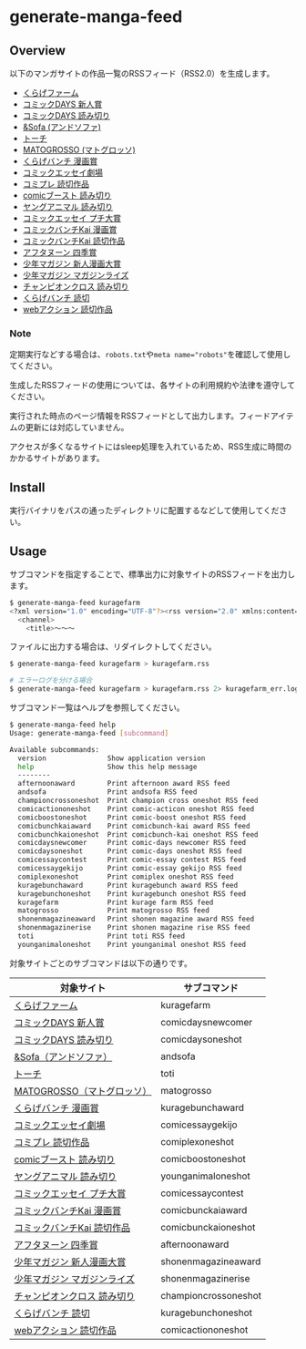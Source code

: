 # generate-manga-feed

## Overview

以下のマンガサイトの作品一覧のRSSフィード（RSS2.0）を生成します。

- [くらげファーム](https://kuragebunch.com/farm)
- [コミックDAYS 新人賞](https://comic-days.com/newcomer)
- [コミックDAYS 読み切り](https://comic-days.com/oneshot)
- [&Sofa (アンドソファ)](https://andsofa.com)
- [トーチ](https://to-ti.in/product)
- [MATOGROSSO (マトグロッソ)](https://matogrosso.jp)
- [くらげバンチ 漫画賞](https://kuragebunch.com/info/award)
- [コミックエッセイ劇場](https://www.comic-essay.com/comics)
- [コミプレ 読切作品](https://viewer.heros-web.com/series/oneshot)
- [comicブースト 読み切り](https://comic-boost.com/genre/3)
- [ヤングアニマル 読み切り](https://younganimal.com/category/manga?type=%E8%AA%AD%E3%81%BF%E5%88%87%E3%82%8A)
- [コミックエッセイ プチ大賞](https://www.comic-essay.com/contest/winner/)
- [コミックバンチKai 漫画賞](https://comicbunch-kai.com/article/award)
- [コミックバンチKai 読切作品](https://comicbunch-kai.com/series#oneshot)
- [アフタヌーン 四季賞](https://afternoon.kodansha.co.jp/award/)
- [少年マガジン 新人漫画大賞](https://debut.shonenmagazine.com/archive/#awards)
- [少年マガジン マガジンライズ](https://debut.shonenmagazine.com/archive/#magazinerise)
- [チャンピオンクロス 読み切り](https://championcross.jp/category/manga?type=%E8%AA%AD%E3%81%BF%E5%88%87%E3%82%8A)
- [くらげバンチ 読切](https://kuragebunch.com/series/oneshot)
- [webアクション 読切作品](https://comic-action.com/series/oneshot)

### Note

定期実行などする場合は、`robots.txt`や`meta name="robots"`を確認して使用してください。

生成したRSSフィードの使用については、各サイトの利用規約や法律を遵守してください。

実行された時点のページ情報をRSSフィードとして出力します。フィードアイテムの更新には対応していません。

アクセスが多くなるサイトにはsleep処理を入れているため、RSS生成に時間のかかるサイトがあります。

## Install

実行バイナリをパスの通ったディレクトリに配置するなどして使用してください。

## Usage

サブコマンドを指定することで、標準出力に対象サイトのRSSフィードを出力します。

```bash
$ generate-manga-feed kuragefarm
<?xml version="1.0" encoding="UTF-8"?><rss version="2.0" xmlns:content="http://purl.org/rss/1.0/modules/content/">
  <channel>
    <title>～～～
```

ファイルに出力する場合は、リダイレクトしてください。

```bash
$ generate-manga-feed kuragefarm > kuragefarm.rss

# エラーログを分ける場合
$ generate-manga-feed kuragefarm > kuragefarm.rss 2> kuragefarm_err.log
```

サブコマンド一覧はヘルプを参照してください。

```bash
$ generate-manga-feed help
Usage: generate-manga-feed [subcommand]

Available subcommands:
  version               Show application version
  help                  Show this help message
  --------
  afternoonaward        Print afternoon award RSS feed
  andsofa               Print andsofa RSS feed
  championcrossoneshot  Print champion cross oneshot RSS feed
  comicactiononeshot    Print comic-acticon oneshot RSS feed
  comicboostoneshot     Print comic-boost oneshot RSS feed
  comicbunchkaiaward    Print comicbunch-kai award RSS feed
  comicbunchkaioneshot  Print comicbunch-kai oneshot RSS feed
  comicdaysnewcomer     Print comic-days newcomer RSS feed
  comicdaysoneshot      Print comic-days oneshot RSS feed
  comicessaycontest     Print comic-essay contest RSS feed
  comicessaygekijo      Print comic-essay gekijo RSS feed
  comiplexoneshot       Print comiplex oneshot RSS feed
  kuragebunchaward      Print kuragebunch award RSS feed
  kuragebunchoneshot    Print kuragebunch oneshot RSS feed
  kuragefarm            Print kurage farm RSS feed
  matogrosso            Print matogrosso RSS feed
  shonenmagazineaward   Print shonen magazine award RSS feed
  shonenmagazinerise    Print shonen magazine rise RSS feed
  toti                  Print toti RSS feed
  younganimaloneshot    Print younganimal oneshot RSS feed
```

対象サイトごとのサブコマンドは以下の通りです。

| 対象サイト                                                                                                       | サブコマンド         |
| ---------------------------------------------------------------------------------------------------------------- | -------------------- |
| [くらげファーム](https://kuragebunch.com/farm)                                                                   | kuragefarm           |
| [コミックDAYS 新人賞](https://comic-days.com/newcomer)                                                           | comicdaysnewcomer    |
| [コミックDAYS 読み切り](https://comic-days.com/oneshot)                                                          | comicdaysoneshot     |
| [&Sofa（アンドソファ）](https://andsofa.com)                                                                     | andsofa              |
| [トーチ](https://to-ti.in/product)                                                                               | toti                 |
| [MATOGROSSO（マトグロッソ）](https://matogrosso.jp)                                                              | matogrosso           |
| [くらげバンチ 漫画賞](https://kuragebunch.com/info/award)                                                        | kuragebunchaward     |
| [コミックエッセイ劇場](https://www.comic-essay.com/comics)                                                       | comicessaygekijo     |
| [コミプレ 読切作品](https://viewer.heros-web.com/series/oneshot)                                                 | comiplexoneshot      |
| [comicブースト 読み切り](https://comic-boost.com/genre/3)                                                        | comicboostoneshot    |
| [ヤングアニマル 読み切り](https://younganimal.com/category/manga?type=%E8%AA%AD%E3%81%BF%E5%88%87%E3%82%8A)      | younganimaloneshot   |
| [コミックエッセイ プチ大賞](https://www.comic-essay.com/contest/winner/)                                         | comicessaycontest    |
| [コミックバンチKai 漫画賞](https://comicbunch-kai.com/article/award)                                             | comicbunckaiaward    |
| [コミックバンチKai 読切作品](https://comicbunch-kai.com/series#oneshot)                                          | comicbunckaioneshot  |
| [アフタヌーン 四季賞](https://afternoon.kodansha.co.jp/award/)                                                   | afternoonaward       |
| [少年マガジン 新人漫画大賞](https://debut.shonenmagazine.com/archive/#awards)                                    | shonenmagazineaward  |
| [少年マガジン マガジンライズ](https://debut.shonenmagazine.com/archive/#magazinerise)                            | shonenmagazinerise   |
| [チャンピオンクロス 読み切り](https://championcross.jp/category/manga?type=%E8%AA%AD%E3%81%BF%E5%88%87%E3%82%8A) | championcrossoneshot |
| [くらげバンチ 読切](https://kuragebunch.com/series/oneshot)                                                      | kuragebunchoneshot   |
| [webアクション 読切作品](https://comic-action.com/series/oneshot)                                                | comicactiononeshot   |
